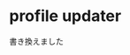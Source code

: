 # profile updater

<!-- begin line of profile updater -->
書き換えました
<!-- end line of profile updater -->

